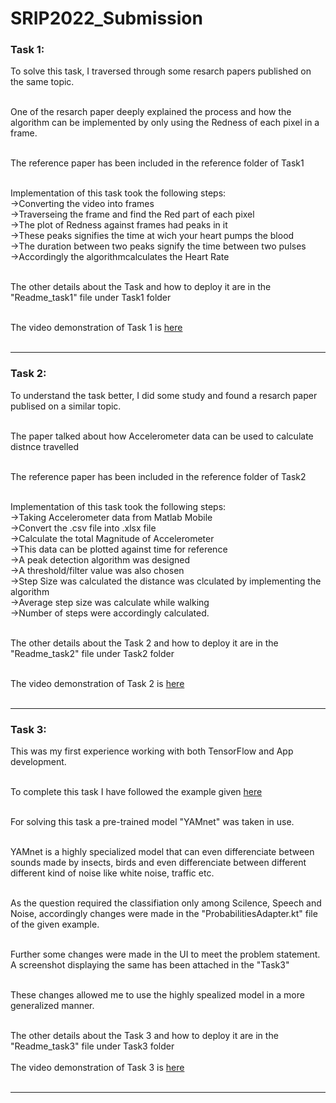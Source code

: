 # SRIP2022_Submission

<h3>Task 1:</h3>
To solve this task, I traversed through some resarch papers published on the same topic.<br><br>

One of the resarch paper deeply explained the process and how the algorithm can be implemented
by only using the Redness of each pixel in a frame.<br><br>

The reference paper has been included in the reference folder of Task1<br><br>

Implementation of this task took the following steps:<br>
->Converting the video into frames<br>
->Traverseing the frame and find the Red part of each pixel<br>
->The plot of Redness against frames had peaks in it<br>
->These peaks signifies the time at wich your heart pumps the blood<br>
->The duration between two peaks signify the time between two pulses<br>
->Accordingly the algorithmcalculates the Heart Rate<br><br>

The other details about the Task and how to deploy it are in the "Readme_task1" file under Task1 folder<br><br>

The video demonstration of Task 1 is <a href="https://drive.google.com/file/d/1LdtaNA5O-G-pwPnx2BB5Ph_-T84_PaiH/view?usp=sharing
">here</a><br><br><hr>

<h3>Task 2:</h3>
To understand the task better, I did some study and found a resarch paper publised
on a similar topic.<br><br>

The paper talked about how Accelerometer data can be used to calculate distnce travelled<br><br>

The reference paper has been included in the reference folder of Task2<br><br>

Implementation of this task took the following steps:<br>
->Taking Accelerometer data from Matlab Mobile<br>
->Convert the .csv file into .xlsx file<br>
->Calculate the total Magnitude of Accelerometer<br>
->This data can be plotted against time for reference<br>
->A peak detection algorithm was designed<br>
->A threshold/filter value was also chosen<br>
->Step Size was calculated the distance was clculated by implementing the algorithm<br>
->Average step size was calculate while walking<br>
->Number of steps were accordingly calculated.<br><br>

The other details about the Task 2 and how to deploy it are in the "Readme_task2" file under Task2 folder<br><br>

The video demonstration of Task 2 is <a href="https://drive.google.com/file/d/1885JOvdvGUh8z36CrKPAjOTxyQCx60F3/view?usp=sharing">here</a><br><br><hr>

<h3>Task 3:</h3>
This was my first experience working with both TensorFlow and App development.<br><br>

To complete this task I have followed the example given <a href="https://www.tensorflow.org/lite/examples/audio_classification/overview">here</a><br><br>

For solving this task a pre-trained model "YAMnet" was taken in use.<br><br>

YAMnet is a highly specialized model that can even differenciate between sounds made by
insects, birds and even differenciate between different different kind of noise 
like white noise, traffic etc.<br><br>

As the question required the classifiation only among Scilence, Speech and Noise,
accordingly changes were made in the "ProbabilitiesAdapter.kt" file of the given example.<br><br>

Further some changes were made in the UI to meet the problem statement.
A screenshot displaying the same has been attached in the "Task3"<br><br>

These changes allowed me to use the highly spealized model in a more generalized manner.<br><br>

The other details about the Task 3 and how to deploy it are in the "Readme_task3" file under Task3 folder<br><br>
The video demonstration of Task 3 is <a href="https://drive.google.com/file/d/1bIn-FoeXaHuOoDRmfNfFjhRWlu-Dl0E8/view?usp=sharing">here</a><br><br><hr>
